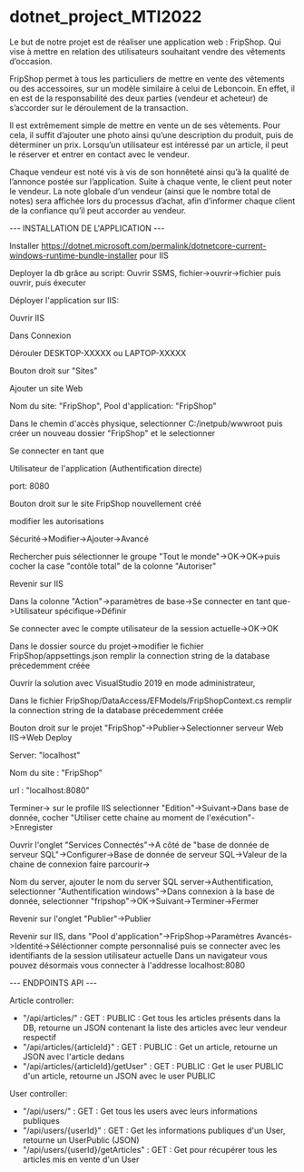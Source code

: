 # dotnet_project_MTI2022
Le but de notre projet est de réaliser une application web : FripShop. Qui vise à mettre en relation des
utilisateurs souhaitant vendre des vêtements d’occasion.

FripShop permet à tous les particuliers de mettre en vente des vêtements ou des accessoires, sur un
modèle similaire à celui de Leboncoin. En effet, il en est de la responsabilité des deux parties (vendeur
et acheteur) de s’accorder sur le déroulement de la transaction.

Il est extrêmement simple de mettre en vente un de ses vêtements. Pour cela, il suffit d’ajouter une
photo ainsi qu’une description du produit, puis de déterminer un prix. Lorsqu’un utilisateur est
intéressé par un article, il peut le réserver et entrer en contact avec le vendeur.

Chaque vendeur est noté vis à vis de son honnêteté ainsi qu’à la qualité de l’annonce postée sur
l’application. Suite à chaque vente, le client peut noter le vendeur. La note globale d’un vendeur (ainsi
que le nombre total de notes) sera affichée lors du processus d’achat, afin d’informer chaque client de
la confiance qu’il peut accorder au vendeur.


--- INSTALLATION DE L'APPLICATION ---

Installer https://dotnet.microsoft.com/permalink/dotnetcore-current-windows-runtime-bundle-installer pour IIS

Deployer la db grâce au script:
Ouvrir SSMS, fichier->ouvrir->fichier puis ouvrir, puis éxecuter

Déployer l'application sur IIS:

Ouvrir IIS

Dans Connexion

Dérouler DESKTOP-XXXXX ou LAPTOP-XXXXX

Bouton droit sur "Sites"

Ajouter un site Web

Nom du site: "FripShop", Pool d'application: "FripShop"

Dans le chemin d'accès physique, selectionner C:/inetpub/wwwroot puis créer un nouveau dossier "FripShop" et le selectionner

Se connecter en tant que

Utilisateur de l'application (Authentification directe)

port: 8080

Bouton droit sur le site FripShop nouvellement créé

modifier les autorisations

Sécurité->Modifier->Ajouter->Avancé

Rechercher puis sélectionner le groupe "Tout le monde"->OK->OK->puis cocher la case "contôle total" de la colonne "Autoriser"

Revenir sur IIS

Dans la colonne "Action"->paramètres de base->Se connecter en tant que->Utilisateur spécifique->Définir

Se connecter avec le compte utilisateur de la session actuelle->OK->OK

Dans le dossier source du projet->modifier le fichier FripShop/appsettings.json remplir la connection string de la database précedemment créée

Ouvrir la solution avec VisualStudio 2019 en mode administrateur,

Dans le fichier FripShop/DataAccess/EFModels/FripShopContext.cs remplir la connection string de la database précedemment créée

Bouton droit sur le projet "FripShop"->Publier->Selectionner serveur Web IIS->Web Deploy

Server: "localhost"

Nom du site : "FripShop"

url : "localhost:8080"

Terminer-> sur le profile IIS selectionner "Edition"->Suivant->Dans base de donnée, cocher "Utiliser cette chaine au moment de l'exécution"->Enregister

Ouvrir l'onglet "Services Connectés"->A côté de "base de donnée de serveur SQL"->Configurer->Base de donnée de serveur SQL->Valeur de la chaine de connexion faire parcourir->

Nom du server, ajouter le nom du server SQL server->Authentification, selectionner "Authentification windows"->Dans connexion à la base de donnée, selectionner 
"fripshop"->OK->Suivant->Terminer->Fermer

Revenir sur l'onglet "Publier"->Publier

Revenir sur IIS, dans "Pool d'application"->FripShop->Paramètres Avancés->Identité->Séléctionner compte personnalisé puis se connecter avec les identifiants de la session utilisateur actuelle
Dans un navigateur vous pouvez désormais vous connecter à l'addresse localhost:8080


--- ENDPOINTS API ---

Article controller:
- "/api/articles/" : GET : PUBLIC : Get tous les articles présents dans la DB, retourne un JSON contenant la liste des articles avec leur vendeur respectif
- "/api/articles/{articleId}" : GET : PUBLIC : Get un article, retourne un JSON avec l'article dedans
- "/api/articles/{articleId}/getUser" : GET : PUBLIC : Get le user PUBLIC d'un article, retourne un JSON avec le user PUBLIC

User controller:
- "/api/users/" : GET : Get tous les users avec leurs informations publiques
- "/api/users/{userId}" : GET : Get les informations publiques d'un User, retourne un UserPublic (JSON)
- "/api/users/{userId}/getArticles" : GET : Get pour récupérer tous les articles mis en vente d'un User